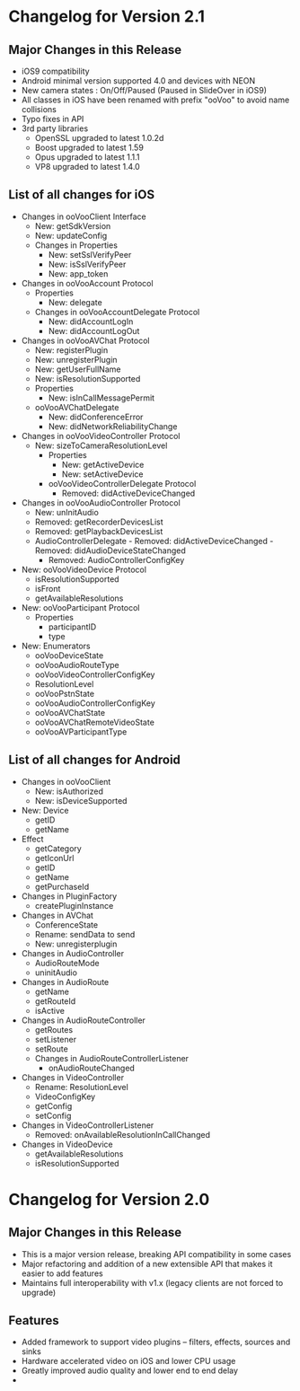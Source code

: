 # Changelog for Version 2.1
## Major Changes in this Release
- iOS9 compatibility
- Android minimal version supported 4.0 and devices with NEON 
- New camera states : On/Off/Paused (Paused in SlideOver in iOS9)
- All classes in iOS have been renamed with prefix "ooVoo" to avoid name collisions
- Typo fixes in API
- 3rd party libraries
	- OpenSSL upgraded to latest 1.0.2d
	- Boost upgraded to latest 1.59
	- Opus upgraded to latest 1.1.1
	- VP8 upgraded to latest 1.4.0


## List of all changes for iOS
- Changes in ooVooClient Interface
	- New: getSdkVersion
	- New: updateConfig
	- Changes in Properties
		- New: setSslVerifyPeer
		- New: isSslVerifyPeer
		- New: app_token
- Changes in ooVooAccount Protocol
	- Properties
		- New: delegate
	- Changes in ooVooAccountDelegate Protocol
		- New: didAccountLogIn
		- New: didAccountLogOut
- Changes in ooVooAVChat Protocol
	- New: registerPlugin
	- New: unregisterPlugin
	- New: getUserFullName
	- New: isResolutionSupported
	- Properties
		- New: isInCallMessagePermit
	- ooVooAVChatDelegate
		- New: didConferenceError
		- New: didNetworkReliabilityChange
- Changes in ooVooVideoController Protocol
  - New: sizeToCameraResolutionLevel
 	- Properties
		- New: getActiveDevice
		- New: setActiveDevice
    - ooVooVideoControllerDelegate Protocol
  		- Removed: didActiveDeviceChanged
- Changes in ooVooAudioController Protocol
	- New: unInitAudio
	- Removed: getRecorderDevicesList
	- Removed: getPlaybackDevicesList
  - AudioControllerDelegate
		- Removed: didActiveDeviceChanged
		- Removed: didAudioDeviceStateChanged
	- Removed: AudioControllerConfigKey
- New: ooVooVideoDevice Protocol
	- isResolutionSupported
	- isFront
	- getAvailableResolutions
- New: ooVooParticipant Protocol
	- Properties
		- participantID
		- type
- New: Enumerators
	- ooVooDeviceState
	- ooVooAudioRouteType
	- ooVooVideoControllerConfigKey
	- ResolutionLevel
	- ooVooPstnState
	- ooVooAudioControllerConfigKey
	- ooVooAVChatState
	- ooVooAVChatRemoteVideoState
	- ooVooAVParticipantType

## List of all changes for Android
- Changes in ooVooClient
	- New: isAuthorized
	- New: isDeviceSupported
- New: Device
	- getID
	- getName
- Effect
	- getCategory
	- getIconUrl
	- getID
	- getName
	- getPurchaseId
- Changes in PluginFactory
	- createPluginInstance
- Changes in AVChat
	- ConferenceState
	- Rename: sendData to send
	- New: unregisterplugin
- Changes in AudioController
	- AudioRouteMode
	- uninitAudio
- Changes in AudioRoute
	- getName
	- getRouteId
	- isActive
- Changes in AudioRouteController
	- getRoutes
	- setListener
	- setRoute
	- Changes in AudioRouteControllerListener
		- onAudioRouteChanged
- Changes in VideoController
	- Rename: ResolutionLevel
	- VideoConfigKey
	- getConfig
	- setConfig
- Changes in VideoControllerListener
	- Removed: onAvailableResolutionInCallChanged
- Changes in VideoDevice
	- getAvailableResolutions
	- isResolutionSupported


# Changelog for Version 2.0
## Major Changes in this Release
- This is a major version release, breaking API compatibility in some cases
- Major refactoring and addition of a new extensible API that makes it easier to add features
- Maintains full interoperability with v1.x (legacy clients are not forced to upgrade)

## Features
- Added framework to support video plugins – filters, effects, sources and sinks
- Hardware accelerated video on iOS and lower CPU usage
- Greatly improved audio quality and lower end to end delay
-
